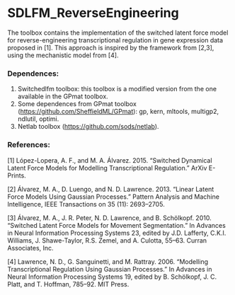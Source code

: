 # SDLFM_ReverseEngineering

The toolbox contains the implementation of the switched latent force model for reverse-engineering transcriptional regulation in gene expression data proposed in [1]. This approach is inspired by the framework from [2,3], using the mechanistic model from [4].

### Dependences:
1. Switchedlfm toolbox: this toolbox is a modified version from the one available in the GPmat toolbox.
1. Some dependences from GPmat toolbox (https://github.com/SheffieldML/GPmat): gp, kern, mltools, multigp2, ndlutil, optimi.
2. Netlab toolbox (https://github.com/sods/netlab).

### References:

[1] López-Lopera, A. F., and M. A. Álvarez. 2015. “Switched Dynamical Latent Force Models for Modelling Transcriptional Regulation.” ArXiv E-Prints.

[2] Álvarez, M. A., D. Luengo, and N. D. Lawrence. 2013. “Linear Latent Force Models Using Gaussian Processes.” Pattern Analysis and Machine Intelligence, IEEE Transactions on 35 (11): 2693–2705.

[3] Álvarez, M. A., J. R. Peter, N. D. Lawrence, and B. Schölkopf. 2010. “Switched Latent Force Models for Movement Segmentation.” In Advances in Neural Information Processing Systems 23, edited by J.D. Lafferty, C.K.I. Williams, J. Shawe-Taylor, R.S. Zemel, and A. Culotta, 55–63. Curran Associates, Inc.

[4] Lawrence, N. D., G. Sanguinetti, and M. Rattray. 2006. “Modelling Transcriptional Regulation Using Gaussian Processes.” In Advances in Neural Information Processing Systems 19, edited by B. Schölkopf, J. C. Platt, and T. Hoffman, 785–92. MIT Press.

